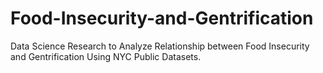 # Food-Insecurity-and-Gentrification
Data Science Research to Analyze Relationship between Food Insecurity and Gentrification Using NYC Public Datasets.
